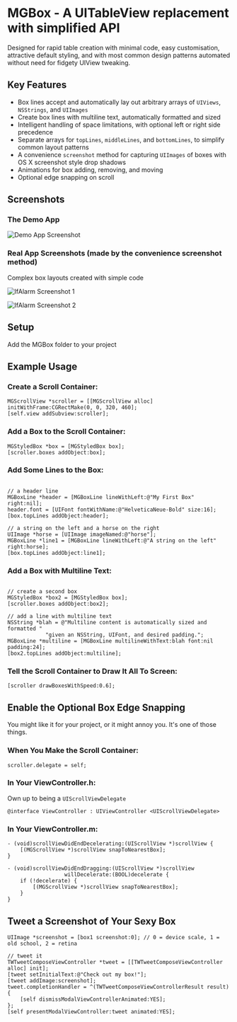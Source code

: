 # MGBox - A UITableView replacement with simplified API

Designed for rapid table creation with minimal code, easy customisation, attractive default styling, and with most common design patterns automated without need for fidgety UIView tweaking.

## Key Features

- Box lines accept and automatically lay out arbitrary arrays of `UIViews`, 
  `NSStrings`, and `UIImages`
- Create box lines with multiline text, automatically formatted and sized
- Intelligent handling of space limitations, with optional left or right side 
  precedence 
- Separate arrays for `topLines`, `middleLines`, and `bottomLines`, to simplify 
  common layout patterns
- A convenience `screenshot` method for capturing `UIImages` of boxes with OS X 
  screenshot style drop shadows
- Animations for box adding, removing, and moving  
- Optional edge snapping on scroll

## Screenshots

### The Demo App

![Demo App Screenshot](http://cloud.github.com/downloads/sobri909/MGBox/DemoAppScreenshot.png)

### Real App Screenshots (made by the convenience screenshot method)

Complex box layouts created with simple code

![IfAlarm Screenshot 1](http://cloud.github.com/downloads/sobri909/MGBox/Screenshot1.png)

![IfAlarm Screenshot 2](http://cloud.github.com/downloads/sobri909/MGBox/Screenshot2.png)

## Setup

Add the MGBox folder to your project

## Example Usage

### Create a Scroll Container:

```objc
MGScrollView *scroller = [[MGScrollView alloc] initWithFrame:CGRectMake(0, 0, 320, 460];
[self.view addSubview:scroller];
```

### Add a Box to the Scroll Container:

```objc
MGStyledBox *box = [MGStyledBox box];
[scroller.boxes addObject:box];
```

### Add Some Lines to the Box:

```objc

// a header line
MGBoxLine *header = [MGBoxLine lineWithLeft:@"My First Box" right:nil];
header.font = [UIFont fontWithName:@"HelveticaNeue-Bold" size:16];
[box.topLines addObject:header];

// a string on the left and a horse on the right
UIImage *horse = [UIImage imageNamed:@"horse"];
MGBoxLine *line1 = [MGBoxLine lineWithLeft:@"A string on the left" right:horse];
[box.topLines addObject:line1];
```

### Add a Box with Multiline Text:

```objc

// create a second box
MGStyledBox *box2 = [MGStyledBox box];
[scroller.boxes addObject:box2];

// add a line with multiline text
NSString *blah = @"Multiline content is automatically sized and formatted "
            "given an NSString, UIFont, and desired padding.";
MGBoxLine *multiline = [MGBoxLine multilineWithText:blah font:nil padding:24];
[box2.topLines addObject:multiline];
```

### Tell the Scroll Container to Draw It All To Screen:

```objc
[scroller drawBoxesWithSpeed:0.6];
```

## Enable the Optional Box Edge Snapping

You might like it for your project, or it might annoy you. It's one of those things.

### When You Make the Scroll Container:

```objc
scroller.delegate = self;
```

### In Your ViewController.h:

Own up to being a `UIScrollViewDelegate`

```objc
@interface ViewController : UIViewController <UIScrollViewDelegate>
```

### In Your ViewController.m:

```objc
- (void)scrollViewDidEndDecelerating:(UIScrollView *)scrollView {
    [(MGScrollView *)scrollView snapToNearestBox];
}

- (void)scrollViewDidEndDragging:(UIScrollView *)scrollView
                  willDecelerate:(BOOL)decelerate {
    if (!decelerate) {
        [(MGScrollView *)scrollView snapToNearestBox];
    }
}
```

## Tweet a Screenshot of Your Sexy Box

```objc
UIImage *screenshot = [box1 screenshot:0]; // 0 = device scale, 1 = old school, 2 = retina

// tweet it
TWTweetComposeViewController *tweet = [[TWTweetComposeViewController alloc] init];
[tweet setInitialText:@"Check out my box!"];
[tweet addImage:screenshot];
tweet.completionHandler = ^(TWTweetComposeViewControllerResult result) {
    [self dismissModalViewControllerAnimated:YES];
};
[self presentModalViewController:tweet animated:YES];
```

